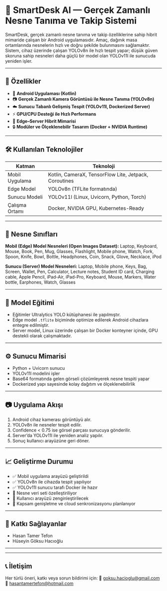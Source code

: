 # 🧠 SmartDesk AI — Gerçek Zamanlı Nesne Tanıma ve Takip Sistemi

SmartDesk, gerçek zamanlı nesne tanıma ve takip özelliklerine sahip hibrit mimaride çalışan bir Android uygulamasıdır. Amaç, dağınık masa ortamlarında nesnelerin hızlı ve doğru şekilde bulunmasını sağlamaktır. Sistem, cihaz üzerinde çalışan YOLOv8n ile hızlı tespit yapar; düşük güven skoruna sahip nesneleri daha güçlü bir model olan YOLOv11l ile sunucuda yeniden işler.

---

## 🚀 Özellikler

- 📱 **Android Uygulaması (Kotlin)**
- 📷 **Gerçek Zamanlı Kamera Görüntüsü ile Nesne Tanıma (YOLOv8n)**
- ☁️ **Sunucu Tabanlı Gelişmiş Tespit (YOLOv11l, Dockerized Server)**
- ⚡ **GPU/CPU Desteği ile Hızlı Performans**
- 🔁 **Edge–Server Hibrit Mimarisi**
- 🔒 **Modüler ve Ölçeklenebilir Tasarım (Docker + NVIDIA Runtime)**

---

## 🛠 Kullanılan Teknolojiler

| Katman         | Teknoloji                  |
|----------------|----------------------------|
| Mobil Uygulama | Kotlin, CameraX, TensorFlow Lite, Jetpack, Coroutines |
| Edge Model     | YOLOv8n (TFLite formatında) |
| Sunucu Modeli  | YOLOv11l (Linux, Uvicorn, Python, Torch) |
| Çalışma Ortamı | Docker, NVIDIA GPU, Kubernetes-Ready |

---

## 🧩 Nesne Sınıfları

**Mobil (Edge) Model Nesneleri (Open Images Dataset):**
Laptop, Keyboard, Mouse, Book, Pen, Mug, Glasses, Flashlight, Mobile phone, Watch, Fork, Spoon, Knife, Bowl, Bottle, Headphones, Coin, Snack, Glove, Necklace, iPod

**Sunucu (Server) Model Nesneleri:**
Laptop, Mobile phone, Keys, Bag, Screen, Wallet, Pen, Calculator, Lecture notes, Student ID card, Charging cable, Apple Pencil, iPad-Air, iPad-Pro, Keyboard, Mouse, Markers, Water bottle, Earphones, Watch, Glasses

---

## 🧪 Model Eğitimi

- Eğitimler Ultralytics YOLO kütüphanesi ile yapılmıştır.
- Edge model `.tflite` biçiminde optimize edilerek Android cihazlara entegre edilmiştir.
- Server model, Linux üzerinde çalışan bir Docker konteyner içinde, GPU destekli olarak çalışmaktadır.

---

## ⚙️ Sunucu Mimarisi

- Python + Uvicorn sunucu
- YOLOv11l modelini işler
- Base64 formatında gelen görseli çözümleyerek nesne tespiti yapar
- Dockerized yapı sayesinde kolay dağıtım ve ölçeklenebilirlik

---

## 📷 Uygulama Akışı

1. Android cihaz kamerası görüntüyü alır.
2. YOLOv8n ile nesneler tespit edilir.
3. Confidence < 0.75 ise görsel parçası sunucuya gönderilir.
4. Server’da YOLOv11l ile yeniden analiz yapılır.
5. Sonuç kullanıcı arayüzüne geri döner.

---

## 📈 Geliştirme Durumu

- ✅ Mobil uygulama arayüzü geliştirildi
- ✅ YOLOv8n ile cihazda tespit yapılıyor
- ✅ YOLOv11l sunucu tarafı Docker ile hazır
- 🚧 Nesne veri seti özelleştiriliyor
- 🚧 Kullanıcı arayüzü zenginleştirilecek
- 🚧 Kapsam genişletme ve cloud senkronizasyonu planlanıyor

---

## 👥 Katkı Sağlayanlar

- Hasan Tamer Tefon
- Hüseyin Göksu Hacıoğlu

---



---

## 📞 İletişim

Her türlü öneri, katkı veya sorun bildirimi için:
📧 goksu.hacioglu@gmail.com  
📧 hasantamertefon@hotmail.com
